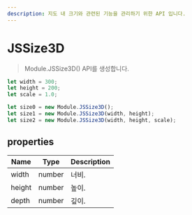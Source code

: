 ```yaml
---
description: 지도 내 크기와 관련된 기능을 관리하기 위한 API 입니다.
---
```


# JSSize3D

> Module.JSSize3D() API를 생성합니다.

```javascript
let width = 300;
let height = 200;
let scale = 1.0;

let size0 = new Module.JSSize3D();
let size1 = new Module.JSSize3D(width, height);
let size2 = new Module.JSSize3D(width, height, scale);
```

## properties

| Name   | Type   | Description |
| ------ | ------ | ----------- |
| width  | number | 너비.       |
| height | number | 높이.       |
| depth  | number | 깊이.       |
